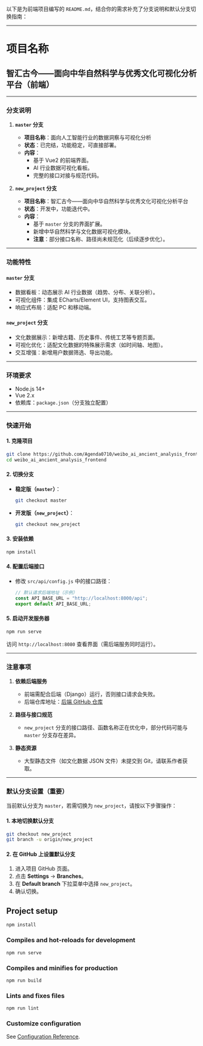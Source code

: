 以下是为前端项目编写的 `README.md`，结合你的需求补充了分支说明和默认分支切换指南：

---

# 项目名称  
## 智汇古今——面向中华自然科学与优秀文化可视化分析平台（前端）  

---

### **分支说明**  
1. **`master` 分支**  
   - **项目名称**：面向人工智能行业的数据洞察与可视化分析  
   - **状态**：已完结，功能稳定，可直接部署。  
   - **内容**：  
     - 基于 Vue2 的前端界面。  
     - AI 行业数据可视化看板。  
     - 完整的接口对接与规范代码。  

2. **`new_project` 分支**  
   - **项目名称**：智汇古今——面向中华自然科学与优秀文化可视化分析平台  
   - **状态**：开发中，功能迭代中。  
   - **内容**：  
     - 基于 `master` 分支的界面扩展。  
     - 新增中华自然科学与文化数据可视化模块。  
     - **注意**：部分接口名称、路径尚未规范化（后续逐步优化）。  

---

### **功能特性**  
#### **`master` 分支**  
- 数据看板：动态展示 AI 行业数据（趋势、分布、关联分析）。  
- 可视化组件：集成 ECharts/Element UI，支持图表交互。  
- 响应式布局：适配 PC 和移动端。  

#### **`new_project` 分支**  
- 文化数据展示：新增古籍、历史事件、传统工艺等专题页面。  
- 可视化优化：适配文化数据的特殊展示需求（如时间轴、地图）。  
- 交互增强：新增用户数据筛选、导出功能。  

---

### **环境要求**  
- Node.js 14+  
- Vue 2.x  
- 依赖库：`package.json`（分支独立配置）  

---

### **快速开始**  
#### **1. 克隆项目**  
```bash  
git clone https://github.com/Agenda0710/weibo_ai_ancient_analysis_frontend.git  
cd weibo_ai_ancient_analysis_frontend  
```  

#### **2. 切换分支**  
- **稳定版（`master`）**：  
  ```bash  
  git checkout master  
  ```  
- **开发版（`new_project`）**：  
  ```bash  
  git checkout new_project  
  ```  

#### **3. 安装依赖**  
```bash  
npm install  
```  

#### **4. 配置后端接口**  
- 修改 `src/api/config.js` 中的接口路径：  
  ```javascript  
  // 默认请求后端地址（示例）  
  const API_BASE_URL = "http://localhost:8000/api";  
  export default API_BASE_URL;  
  ```  

#### **5. 启动开发服务器**  
```bash  
npm run serve  
```  
访问 `http://localhost:8080` 查看界面（需后端服务同时运行）。  

---

### **注意事项**  
1. **依赖后端服务**  
   - 前端需配合后端（Django）运行，否则接口请求会失败。  
   - 后端仓库地址：[后端 GitHub 仓库](https://github.com/Agenda0710/weibo_ai_ancient_analysis_backend)  

2. **路径与接口规范**  
   - `new_project` 分支的接口路径、函数名称正在优化中，部分代码可能与 `master` 分支存在差异。  

3. **静态资源**  
   - 大型静态文件（如文化数据 JSON 文件）未提交到 Git，请联系作者获取。  

---

### **默认分支设置（重要）**  
当前默认分支为 `master`，若需切换为 `new_project`，请按以下步骤操作：  

#### **1. 本地切换默认分支**  
```bash  
git checkout new_project  
git branch -u origin/new_project  
```  

#### **2. 在 GitHub 上设置默认分支**  
1. 进入项目 GitHub 页面。  
2. 点击 **Settings** → **Branches**。  
3. 在 **Default branch** 下拉菜单中选择 `new_project`。  
4. 确认切换。  





## Project setup
```
npm install
```

### Compiles and hot-reloads for development
```
npm run serve
```

### Compiles and minifies for production
```
npm run build
```

### Lints and fixes files
```
npm run lint
```

### Customize configuration
See [Configuration Reference](https://cli.vuejs.org/config/).
